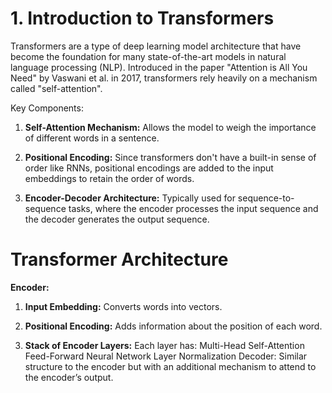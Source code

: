 # 1. Introduction to Transformers

Transformers are a type of deep learning model architecture that have become the foundation for many state-of-the-art models in natural language processing (NLP). Introduced in the paper "Attention is All You Need" by Vaswani et al. in 2017, transformers rely heavily on a mechanism called "self-attention".

Key Components:

1. **Self-Attention Mechanism:** Allows the model to weigh the importance of different words in a sentence.
   
3. **Positional Encoding:** Since transformers don't have a built-in sense of order like RNNs, positional encodings are added to the input embeddings to retain the order of words.
   
5. **Encoder-Decoder Architecture:** Typically used for sequence-to-sequence tasks, where the encoder processes the input sequence and the decoder generates the output sequence.

# Transformer Architecture
**Encoder:**

1. **Input Embedding:** Converts words into vectors.

2. **Positional Encoding:** Adds information about the position of each word.
   
3. **Stack of Encoder Layers:** Each layer has:
Multi-Head Self-Attention
Feed-Forward Neural Network
Layer Normalization
Decoder:
Similar structure to the encoder but with an additional mechanism to attend to the encoder’s output.
